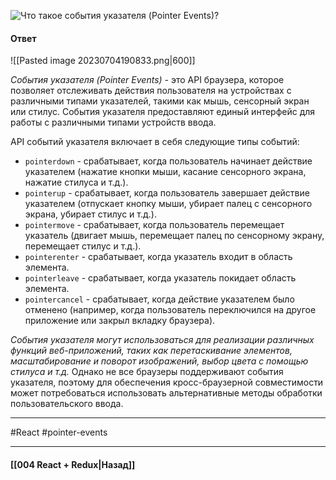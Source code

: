 ![Что такое события указателя (Pointer Events)?](https://youtu.be/HBSAjY-xh3k?t=239)

#### Ответ

![[Pasted image 20230704190833.png|600]]

*События указателя (Pointer Events)* - это API браузера, которое позволяет отслеживать действия пользователя на устройствах с различными типами указателей, такими как мышь, сенсорный экран или стилус. События указателя предоставляют единый интерфейс для работы с различными типами устройств ввода.

API событий указателя включает в себя следующие типы событий:

- `pointerdown` - срабатывает, когда пользователь начинает действие указателем (нажатие кнопки мыши, касание сенсорного экрана, нажатие стилуса и т.д.).
- `pointerup` - срабатывает, когда пользователь завершает действие указателем (отпускает кнопку мыши, убирает палец с сенсорного экрана, убирает стилус и т.д.).
- `pointermove` - срабатывает, когда пользователь перемещает указатель (двигает мышь, перемещает палец по сенсорному экрану, перемещает стилус и т.д.).
- `pointerenter` - срабатывает, когда указатель входит в область элемента.
- `pointerleave` - срабатывает, когда указатель покидает область элемента.
- `pointercancel` - срабатывает, когда действие указателем было отменено (например, когда пользователь переключился на другое приложение или закрыл вкладку браузера).

*События указателя могут использоваться для реализации различных функций веб-приложений, таких как перетаскивание элементов, масштабирование и поворот изображений, выбор цвета с помощью стилуса и т.д.* Однако не все браузеры поддерживают события указателя, поэтому для обеспечения кросс-браузерной совместимости может потребоваться использовать альтернативные методы обработки пользовательского ввода.

____
#React #pointer-events 

____

#### [[004 React + Redux|Назад]]
